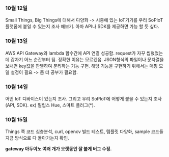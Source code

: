 ### 10월 12일
Small Things, Big Things에 대해서 다양화 -> 시중에 있는 IoT기기를 우리 SoPIoT플랫폼에 붙일 수 있는지 조사 해보기. 아마 API나 SDK를 제공하면 가능 할 듯 싶다.

### 10월 13일
AWS API Gateway와 lambda 함수간에 API 연결 성공함. request가 자꾸 씹혔었는데 갑자기 어느 순간부터 됨. 정확한 이유는 모르겠음. JSON형식의 파일이나 문자열을 보내면 key값을 판별하여 분리하는 기능 구현. 해당 기능을 구현하기 위해서는 매핑 모델 설정이 필요 -> 좀 더 공부가 필요함.

### 10월 14일
어떤 IoT 디바이스이 있는지 조사. 그리고 우리 SoPIoT에 어떻게 붙을 수 있는지 조사(API, SDK).
ex) 필립스 Hue, 스마트 플러그(*).

### 10월 15일
Things 쪽 코드 심층분석, curl, opencv 빌드 테스트, 템플릿 다양화, sample 코드들 지금 방식으로 다 돌아가는지 확인.

**gateway 아두이노 여러 개가 오랫동안 잘 붙게 버그 수정.**